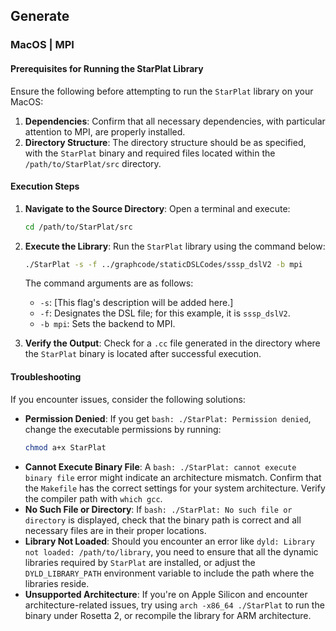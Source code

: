 ## Generate

### MacOS | MPI

#### Prerequisites for Running the StarPlat Library

Ensure the following before attempting to run the `StarPlat` library on your MacOS:

1. **Dependencies**: Confirm that all necessary dependencies, with particular attention to MPI, are properly installed.
2. **Directory Structure**: The directory structure should be as specified, with the `StarPlat` binary and required files located within the `/path/to/StarPlat/src` directory.

#### Execution Steps

1. **Navigate to the Source Directory**:
    Open a terminal and execute:
    ```bash
    cd /path/to/StarPlat/src
    ```

2. **Execute the Library**:
    Run the `StarPlat` library using the command below:
    ```bash
    ./StarPlat -s -f ../graphcode/staticDSLCodes/sssp_dslV2 -b mpi
    ```
    The command arguments are as follows:
    - `-s`: [This flag's description will be added here.]
    - `-f`: Designates the DSL file; for this example, it is `sssp_dslV2`.
    - `-b mpi`: Sets the backend to MPI.

3. **Verify the Output**:
    Check for a `.cc` file generated in the directory where the `StarPlat` binary is located after successful execution.

#### Troubleshooting

If you encounter issues, consider the following solutions:

- **Permission Denied**: If you get `bash: ./StarPlat: Permission denied`, change the executable permissions by running:
  ```bash
  chmod a+x StarPlat
  ```
- **Cannot Execute Binary File**: A `bash: ./StarPlat: cannot execute binary file` error might indicate an architecture mismatch. Confirm that the `Makefile` has the correct settings for your system architecture. Verify the compiler path with `which gcc`.
- **No Such File or Directory**: If `bash: ./StarPlat: No such file or directory` is displayed, check that the binary path is correct and all necessary files are in their proper locations.
- **Library Not Loaded**: Should you encounter an error like `dyld: Library not loaded: /path/to/library`, you need to ensure that all the dynamic libraries required by `StarPlat` are installed, or adjust the `DYLD_LIBRARY_PATH` environment variable to include the path where the libraries reside.
- **Unsupported Architecture**: If you're on Apple Silicon and encounter architecture-related issues, try using `arch -x86_64 ./StarPlat` to run the binary under Rosetta 2, or recompile the library for ARM architecture.